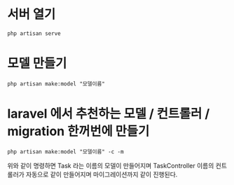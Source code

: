 # 서버 열기

`php artisan serve`

# 모델 만들기

`php artisan make:model "모델이름"`

# laravel 에서 추천하는 모델 / 컨트롤러 / migration 한꺼번에 만들기

`php artisan make:model "모델이름" -c -m`

위와 같이 명령하면 Task 라는 이름의 모델이 만들어지며 TaskController 이름의 컨트롤러가 자동으로 같이 만들어지며 마이그레이션까지 같이 진행된다.
